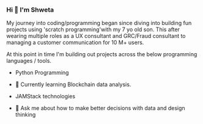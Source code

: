 ### Hi 👋 I'm Shweta

My journey into coding/programming began since diving into building fun projects using 'scratch programming'with my 7 yo old son. This after wearing multiple roles as a UX consultant and GRC/Fraud consultant to managing a customer communication for 10 M+ users.

At this point in time I'm building out projects across the below programming languages / tools. 

- Python Programming
- 🌱 Currently learning Blockchain data analysis.
- JAMStack technologies

- 💬 Ask me about how to make better decisions with data and design thinking


<!--
**shwetanaren/shwetanaren** is a ✨ _special_ ✨ repository because its `README.md` (this file) appears on your GitHub profile.

Here are some ideas to get you started:

- 🔭 I’m currently working to 
- 🌱 I’m currently learning ...
- 👯 I’m looking to collaborate on ...
- 🤔 I’m looking for help with ...
- 💬 Ask me about how to inform better decisions with data / design thinking
- 📫 How to reach me: ...
- 😄 Pronouns: He
- ⚡ Fun fact: 
-->

